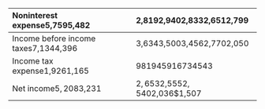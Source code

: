 | Noninterest expense5,7595,482        | 2,8192,9402,8332,6512,799      |
|:-------------------------------------|:-------------------------------|
| Income before income taxes7,1344,396 | 3,6343,5003,4562,7702,050      |
| Income tax expense1,9261,165         | 981945916734543                |
| Net income$5,208$3,231               | $2,653$2,555$2,540$2,036$1,507 |
